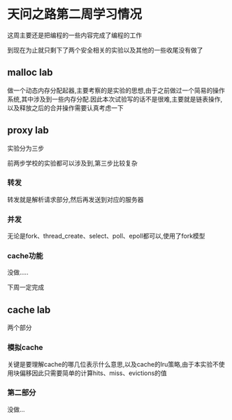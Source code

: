# 天问之路第二周学习情况

这周主要还是把编程的一些内容完成了编程的工作

到现在为止就只剩下了两个安全相关的实验以及其他的一些收尾没有做了

## malloc lab

做一个动态内存分配起器,主要考察的是实验的思想,由于之前做过一个简易的操作系统,其中涉及到一些内存分配.因此本次试验写的话不是很难,主要就是链表操作,以及释放之后的合并操作需要认真考虑一下

## proxy lab

实验分为三步

前两步学校的实验都可以涉及到,第三步比较复杂

### 转发

转发就是解析请求部分,然后再发送到对应的服务器

### 并发

无论是fork、thread_create、select、poll、epoll都可以,使用了fork模型

### cache功能

没做.....

下周一定完成

## cache lab

两个部分

### 模拟cache

关键是要理解cache的哪几位表示什么意思,以及cache的lru策略,由于本实验不使用块偏移因此只需要简单的计算hits、miss、evictions的值

### 第二部分

没做...